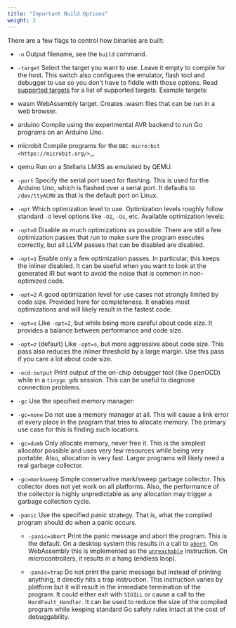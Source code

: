 ```yaml
---
title: "Important Build Options"
weight: 3
---
```


There are a few flags to control how binaries are built:

- `-o`
Output filename, see the ``build`` command.

- `-target`
Select the target you want to use. Leave it empty to compile for the host. This switch also configures the emulator, flash tool and debugger to use so you don't have to fiddle with those options. Read [supported targets]() for a list of supported targets. Example targets:

 - wasm
WebAssembly target. Creates .wasm files that can be run in a web browser.

 - arduino
Compile using the experimental AVR backend to run Go programs on an Arduino Uno.

 - microbit
Compile programs for the `BBC micro:bit <https://microbit.org/>`_.

 - qemu
Run on a Stellaris LM3S as emulated by QEMU.

- `-port`
Specify the serial port used for flashing. This is used for the Arduino Uno, which is flashed over a serial port. It defaults to ``/dev/ttyACM0`` as that is the default port on Linux.

- `-opt`
Which optimization level to use. Optimization levels roughly follow standard `-O` level options like ``-O2``, ``-Os``, etc. Available optimization levels:

 - `-opt=0`
Disable as much optimizations as possible. There are still a few optimization passes that run to make sure the program executes correctly, but all LLVM passes that can be disabled are disabled.

 - `-opt=1`
Enable only a few optimization passes. In particular, this keeps the inliner disabled. It can be useful when you want to look at the generated IR but want to avoid the noise that is common in non-optimized code.

 - `-opt=2`
A good optimization level for use cases not strongly limited by code size. Provided here for completeness. It enables most optimizations and will likely result in the fastest code.

 - `-opt=s`
Like `-opt=2`, but while being more careful about code size. It provides a balance between performance and code size.

 - `-opt=z` (default)
Like ``-opt=s``, but more aggressive about code size. This pass also reduces the inliner threshold by a large margin. Use this pass if you care a lot about code size.

- `-ocd-output`
Print output of the on-chip debugger tool (like OpenOCD) while in a `tinygo gdb` session. This can be useful to diagnose connection problems.

- `-gc`
Use the specified memory manager:

 - `-gc=none`
Do not use a memory manager at all. This will cause a link error at every place in the program that tries to allocate memory. The primary use case for this is finding such locations.

 - `-gc=dumb`
Only allocate memory, never free it. This is the simplest allocator possible and uses very few resources while being very portable. Also, allocation is very fast. Larger programs will likely need a real garbage collector.

 - `-gc=marksweep`
Simple conservative mark/sweep garbage collector. This collector does not yet work on all platforms. Also, the performance of the collector is highly unpredictable as any allocation may trigger a garbage collection cycle.

- `-panic`
Use the specified panic strategy. That is, what the compiled program should do when a panic occurs.

  - `-panic=abort`
    Print the panic message and abort the program. This is the default. On a desktop system this results in a call to [`abort`](https://manpages.debian.org/stretch/manpages-dev/abort.3.en.html). On WebAssembly this is implemented as the [`unreachable`](https://webassembly.github.io/spec/core/syntax/instructions.html#syntax-instr-control) instruction. On microcontrollers, it results in a hang (endless loop).

  - `-panic=trap`
    Do not print the panic message but instead of printing anything, it directly hits a trap instruction. This instruction varies by platform but it will result in the immediate termination of the program. It could either exit with `SIGILL` or cause a call to the `HardFault_Handler`. It can be used to reduce the size of the compiled program while keeping standard Go safety rules intact at the cost of debuggability.
